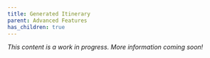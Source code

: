 ```yaml
---
title: Generated Itinerary
parent: Advanced Features
has_children: true
---
```



*This content is a work in progress. More information coming soon!*
